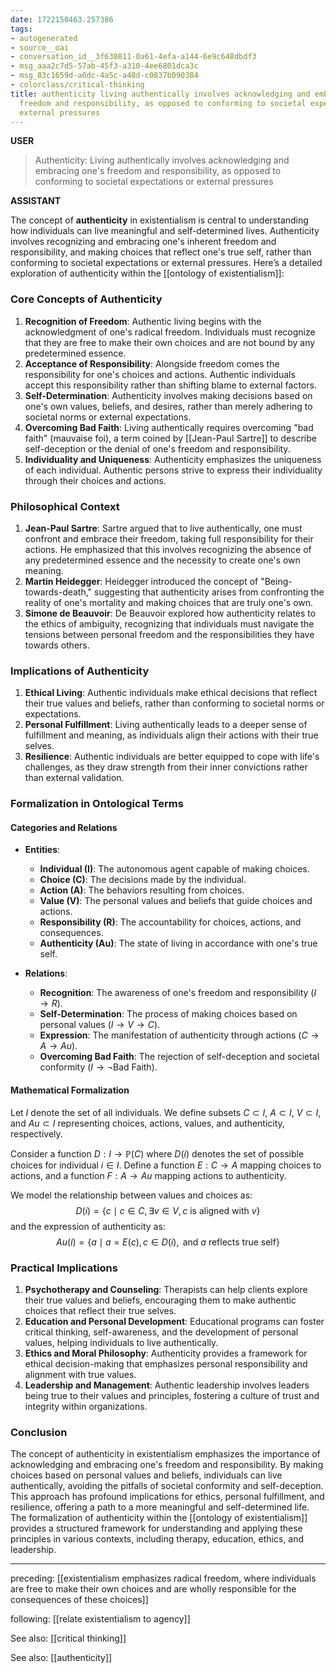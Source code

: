 ```yaml
---
date: 1722150463.257386
tags:
- autogenerated
- source__oai
- conversation_id__3f630811-0a61-4efa-a144-6e9c648dbdf3
- msg_aaa2c7d5-57ab-45f3-a310-4ee6801dca3c
- msg_83c1659d-a0dc-4a5c-a48d-c0837b090384
- colorclass/critical-thinking
title: authenticity living authentically involves acknowledging and embracing one's
  freedom and responsibility, as opposed to conforming to societal expectations or
  external pressures
---
```


**USER**

> Authenticity: Living authentically involves acknowledging and embracing one's freedom and responsibility, as opposed to conforming to societal expectations or external pressures


**ASSISTANT**

The concept of **authenticity** in existentialism is central to understanding how individuals can live meaningful and self-determined lives. Authenticity involves recognizing and embracing one's inherent freedom and responsibility, and making choices that reflect one's true self, rather than conforming to societal expectations or external pressures. Here’s a detailed exploration of authenticity within the [[ontology of existentialism]]:

### Core Concepts of Authenticity

1. **Recognition of Freedom**: Authentic living begins with the acknowledgment of one's radical freedom. Individuals must recognize that they are free to make their own choices and are not bound by any predetermined essence.
2. **Acceptance of Responsibility**: Alongside freedom comes the responsibility for one's choices and actions. Authentic individuals accept this responsibility rather than shifting blame to external factors.
3. **Self-Determination**: Authenticity involves making decisions based on one's own values, beliefs, and desires, rather than merely adhering to societal norms or external expectations.
4. **Overcoming Bad Faith**: Living authentically requires overcoming "bad faith" (mauvaise foi), a term coined by [[Jean-Paul Sartre]] to describe self-deception or the denial of one's freedom and responsibility.
5. **Individuality and Uniqueness**: Authenticity emphasizes the uniqueness of each individual. Authentic persons strive to express their individuality through their choices and actions.

### Philosophical Context

1. **Jean-Paul Sartre**: Sartre argued that to live authentically, one must confront and embrace their freedom, taking full responsibility for their actions. He emphasized that this involves recognizing the absence of any predetermined essence and the necessity to create one's own meaning.
2. **Martin Heidegger**: Heidegger introduced the concept of "Being-towards-death," suggesting that authenticity arises from confronting the reality of one's mortality and making choices that are truly one's own.
3. **Simone de Beauvoir**: De Beauvoir explored how authenticity relates to the ethics of ambiguity, recognizing that individuals must navigate the tensions between personal freedom and the responsibilities they have towards others.

### Implications of Authenticity

1. **Ethical Living**: Authentic individuals make ethical decisions that reflect their true values and beliefs, rather than conforming to societal norms or expectations.
2. **Personal Fulfillment**: Living authentically leads to a deeper sense of fulfillment and meaning, as individuals align their actions with their true selves.
3. **Resilience**: Authentic individuals are better equipped to cope with life's challenges, as they draw strength from their inner convictions rather than external validation.

### Formalization in Ontological Terms

#### Categories and Relations

- **Entities**:
  - **Individual (I)**: The autonomous agent capable of making choices.
  - **Choice (C)**: The decisions made by the individual.
  - **Action (A)**: The behaviors resulting from choices.
  - **Value (V)**: The personal values and beliefs that guide choices and actions.
  - **Responsibility (R)**: The accountability for choices, actions, and consequences.
  - **Authenticity (Au)**: The state of living in accordance with one's true self.

- **Relations**:
  - **Recognition**: The awareness of one's freedom and responsibility ($I \rightarrow R$).
  - **Self-Determination**: The process of making choices based on personal values ($I \rightarrow V \rightarrow C$).
  - **Expression**: The manifestation of authenticity through actions ($C \rightarrow A \rightarrow Au$).
  - **Overcoming Bad Faith**: The rejection of self-deception and societal conformity ($I \rightarrow \neg \text{Bad Faith}$).

#### Mathematical Formalization

Let $I$ denote the set of all individuals. We define subsets $C \subset I$, $A \subset I$, $V \subset I$, and $Au \subset I$ representing choices, actions, values, and authenticity, respectively.

Consider a function $D: I \rightarrow \mathbb{P}(C)$ where $D(i)$ denotes the set of possible choices for individual $i \in I$. Define a function $E: C \rightarrow A$ mapping choices to actions, and a function $F: A \rightarrow Au$ mapping actions to authenticity.

We model the relationship between values and choices as:
$$ D(i) = \{c \mid c \in C, \exists v \in V, c \text{ is aligned with } v\} $$
and the expression of authenticity as:
$$ Au(i) = \{a \mid a = E(c), c \in D(i), \text{ and } a \text{ reflects true self} \} $$

### Practical Implications

1. **Psychotherapy and Counseling**: Therapists can help clients explore their true values and beliefs, encouraging them to make authentic choices that reflect their true selves.
2. **Education and Personal Development**: Educational programs can foster critical thinking, self-awareness, and the development of personal values, helping individuals to live authentically.
3. **Ethics and Moral Philosophy**: Authenticity provides a framework for ethical decision-making that emphasizes personal responsibility and alignment with true values.
4. **Leadership and Management**: Authentic leadership involves leaders being true to their values and principles, fostering a culture of trust and integrity within organizations.

### Conclusion

The concept of authenticity in existentialism emphasizes the importance of acknowledging and embracing one's freedom and responsibility. By making choices based on personal values and beliefs, individuals can live authentically, avoiding the pitfalls of societal conformity and self-deception. This approach has profound implications for ethics, personal fulfillment, and resilience, offering a path to a more meaningful and self-determined life. The formalization of authenticity within the [[ontology of existentialism]] provides a structured framework for understanding and applying these principles in various contexts, including therapy, education, ethics, and leadership.


---

preceding: [[existentialism emphasizes radical freedom, where individuals are free to make their own choices and are wholly responsible for the consequences of these choices]]  


following: [[relate existentialism to agency]]

See also: [[critical thinking]]


See also: [[authenticity]]
